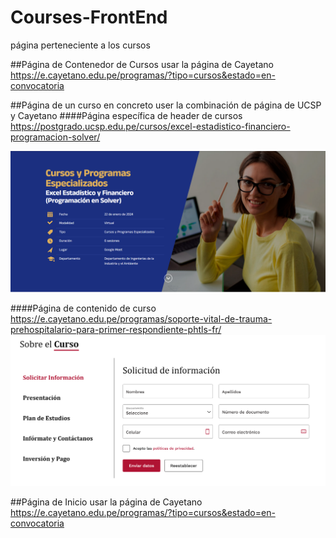 # Courses-FrontEnd
página perteneciente a los cursos

##Página de Contenedor de Cursos
usar la página de Cayetano
https://e.cayetano.edu.pe/programas/?tipo=cursos&estado=en-convocatoria

##Página de un curso en concreto
user la combinación de página de UCSP y Cayetano
####Página específica de header de cursos
https://postgrado.ucsp.edu.pe/cursos/excel-estadistico-financiero-programacion-solver/

![Alt text](assets/images/references/image.png)

####Página de contenido de curso
https://e.cayetano.edu.pe/programas/soporte-vital-de-trauma-prehospitalario-para-primer-respondiente-phtls-fr/
![Alt text](assets/images/references/image-1.png)

##Página de Inicio
usar la página de Cayetano
https://e.cayetano.edu.pe/programas/?tipo=cursos&estado=en-convocatoria
